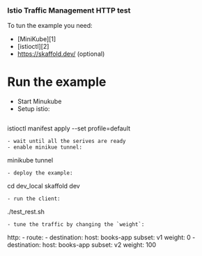 ### Istio Traffic Management HTTP test

To tun the example you need:

- [MiniKube][1] 
- [istioctl][2] 
- https://skaffold.dev/ (optional)

# Run the example

- Start Minukube
- Setup istio:
  ```
 istioctl manifest apply --set profile=default
```
- wait until all the serives are ready
- enable minikue tunnel:
```
minikube tunnel
```
- deploy the example:
```
cd dev_local
skaffold dev
```
- run the client:
```
 ./test_rest.sh
```
- tune the traffic by changing the `weight`:
```
http:
    - route:
        - destination:
            host: books-app
            subset: v1
          weight: 0
        - destination:
            host: books-app
            subset: v2
          weight: 100
```


